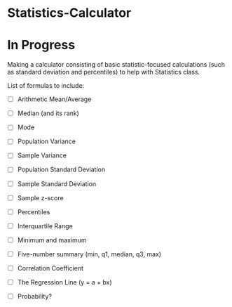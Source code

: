 # Statistics-Calculator
# In Progress

Making a calculator consisting of basic statistic-focused calculations 
(such as standard deviation and percentiles) to help with Statistics class.

List of formulas to include:
- [ ] Arithmetic Mean/Average
- [ ] Median (and its rank)
- [ ] Mode
- [ ] Population Variance
- [ ] Sample Variance
- [ ] Population Standard Deviation
- [ ] Sample Standard Deviation
- [ ] Sample z-score
- [ ] Percentiles
- [ ] Interquartile Range
- [ ] Minimum and maximum
- [ ] Five-number summary (min, q1, median, q3, max)
- [ ] Correlation Coefficient
- [ ] The Regression Line (y = a + bx)
- [ ] Probability? 

